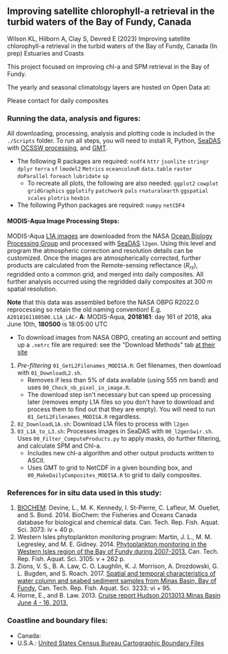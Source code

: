 ## Improving satellite chlorophyll-a retrieval in the turbid waters of the Bay of Fundy, Canada

Wilson KL, Hilborn A, Clay S, Devred E (2023) Improving satellite chlorophyll-a retrieval in the turbid waters of the Bay of Fundy, Canada (In prep) Estuaries and Coasts

This project focused on improving chl-a and SPM retrieval in the Bay of Fundy.

The yearly and seasonal climatology layers are hosted on Open Data at:

Please contact for daily composites

### Running the data, analysis and figures:

All downloading, processing, analysis and plotting code is included in the `./Scripts` folder. To run all steps, you will need to install R, Python, [SeaDAS](https://seadas.gsfc.nasa.gov/) with [OCSSW processing](https://seadas.gsfc.nasa.gov/requirements/), and [GMT](https://www.generic-mapping-tools.org/).

* The following R packages are required: `ncdf4` `httr` `jsonlite` `stringr` `dplyr` `terra` `sf` `lmodel2` `Metrics` `oceancolouR` `data.table` `raster` `doParallel` `foreach` `lubridate` `sp`
  * To recreate all plots, the following are also needed: `ggplot2` `cowplot` `gridGraphics` `ggplotify` `patchwork` `pals` `rnaturalearth` `ggspatial` `scales` `plotrix` `hexbin`
* The following Python packages are required: `numpy` `netCDF4`

#### MODIS-Aqua Image Processing Steps:

MODIS-Aqua [L1A images](https://oceancolor.gsfc.nasa.gov/resources/docs/product-levels/) are downloaded from the NASA [Ocean Biology Processing Group](https://oceancolor.gsfc.nasa.gov/) and processed with [SeaDAS](https://seadas.gsfc.nasa.gov/) `l2gen`. Using this level and program the atmospheric correction and resolution details can be customized. Once the images are atmospherically corrected, further products are calculated from the Remote-sensing reflectance (*R<sub>rs</sub>*), regridded onto a common grid, and merged into daily composites. All further analysis occurred using the regridded daily composites at 300 m spatial resolution.

**Note** that this data was assembled before the NASA OBPG R2022.0 reprocessing so retain the old naming convention! E.g. `A2018161180500.L1A_LAC`- **A**: MODIS-Aqua, **2018161**: day 161 of 2018, aka June 10th, **180500** is 18:05:00 UTC

* To download images from NASA OBPG, creating an account and setting up a `.netrc` file are required: see the "Download Methods" tab [at their site](https://oceancolor.gsfc.nasa.gov/data/download_methods/)

1. *Pre-filtering* `01_GetL2Filenames_MODISA.R`: Get filenames, then download with `01_DownloadL2.sh`.
   * Removes if less than 5% of data available (using 555 nm band) and uses `00_Check_nb_pixel_in_image.R`.
   * The download step isn't necessary but can speed up processing later (removes empty L1A files so you don't have to download and process them to find out that they are empty). You will need to run `01_GetL2Filenames_MODISA.R` regardless.
2. `02_DownloadL1A.sh`: Download L1A files to process with `l2gen`
3. `03_L1A_to_L3.sh`: Processes images in SeaDAS with `00_l2genSwir.sh`. Uses `00_Filter_ComputeProducts.py` to apply masks, do further filtering, and calculate SPM and Chl-a.
   * Includes new chl-a algorithm and other output products written to ASCII.
   * Uses GMT to grid to NetCDF in a given bounding box, and `00_MakeDailyComposites_MODISA.R` to grid to daily composites.


### References for in situ data used in this study:

1. [BIOCHEM](https://www.dfo-mpo.gc.ca/science/data-donnees/biochem/index-eng.html): Devine, L., M. K. Kennedy, I. St-Pierre, C. Lafleur, M. Ouellet, and S. Bond. 2014. BioChem: the Fisheries and Oceans Canada database for biological and chemical data. Can. Tech. Rep. Fish. Aquat. Sci. 3073: iv + 40 p.
2. Western Isles phytoplankton monitoring program: Martin, J. L., M. M. Legresley, and M. E. Gidney. 2014. [Phytoplankton monitoring in the Western Isles region of the Bay of Fundy during 2007-2013.](https://publications.gc.ca/collections/collection_2014/mpo-dfo/Fs97-6-3105-eng.pdf) Can. Tech. Rep. Fish. Aquat. Sci. 3105: v + 262 p.
3. Zions, V. S., B. A. Law, C. O. Laughlin, K. J. Morrison, A. Drozdowski, G. L. Bugden, and S. Roach. 2017. [Spatial and temporal characteristics of water column and seabed sediment samples from Minas Basin, Bay of Fundy.](https://publications.gc.ca/collections/collection_2018/mpo-dfo/Fs97-6-3233-eng.pdf) Can. Tech. Rep. Fish. Aquat. Sci. 3233: vi + 95.
4. Horne, E., and B. Law. 2013. [Cruise report Hudson 2013013 Minas Basin June 4 - 16, 2013.](https://fern.acadiau.ca/tl_files/sites/fern/Files%202013/Hudson%202013-013%20Crusie%20Report_BayofFundy_Final.pdf)

### Coastline and boundary files:

* Canada: 
* U.S.A.: [United States Census Bureau Cartographic Boundary Files](https://www.census.gov/geographies/mapping-files/time-series/geo/cartographic-boundary.html)

